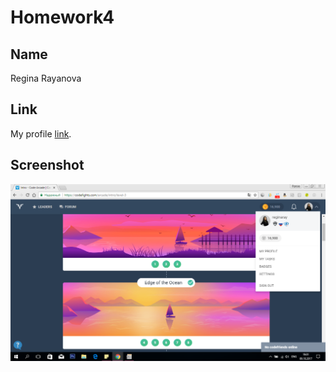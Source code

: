 # Homework4

## Name

Regina Rayanova


## Link

My profile [link](https://codefights.com/profile/reginaray/stats).


## Screenshot

![codefights](https://github.com/ReginaRay/homework-template/blob/feature-homework-4/Screenshot_1.png)
